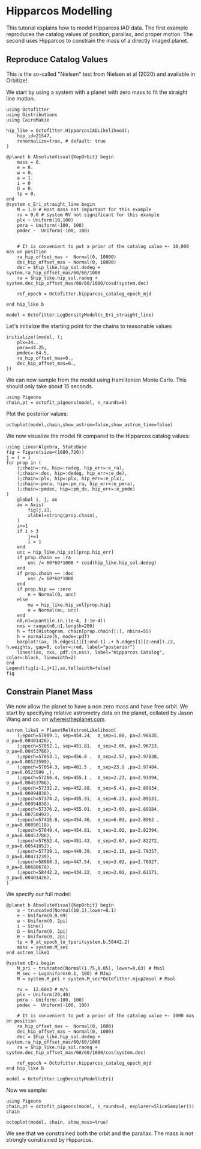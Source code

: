 # Hipparcos Modelling

This tutorial explains how to model Hipparcos IAD data. The first example reproduces the catalog values of position, parallax, and proper motion. The second uses Hipparcos to constrain the mass of a directly imaged planet.

## Reproduce Catalog Values
This is the so-called "Nielsen" test from Nielsen et al (2020) and available in Orbitize!.

We start by using a system with a planet with zero mass to fit the straight line motion.

```@example 1
using Octofitter
using Distributions
using CairoMakie

hip_like = Octofitter.HipparcosIADLikelihood(;
    hip_id=21547,
    renormalize=true, # default: true
)

@planet b AbsoluteVisual{KepOrbit} begin
    mass = 0.
    e = 0. 
    ω = 0. 
    a = 1.
    i = 0
    Ω = 0.
    tp = 0.
end
@system c_Eri_straight_line begin
    M = 1.0 # Host mass not important for this example
    rv = 0.0 # system RV not significant for this example
    plx ~ Uniform(10,100)
    pmra ~ Uniform(-100, 100)
    pmdec ~  Uniform(-100, 100)


    # It is convenient to put a prior of the catalog value +- 10,000 mas on position
    ra_hip_offset_mas ~  Normal(0, 10000)
    dec_hip_offset_mas ~ Normal(0, 10000)
    dec = $hip_like.hip_sol.dedeg + system.ra_hip_offset_mas/60/60/1000
    ra = $hip_like.hip_sol.radeg + system.dec_hip_offset_mas/60/60/1000/cosd(system.dec)

    ref_epoch = Octofitter.hipparcos_catalog_epoch_mjd

end hip_like b

model = Octofitter.LogDensityModel(c_Eri_straight_line)
```

Let's initialize the starting point for the chains to reasonable values
```@example 1
initialize!(model, (;
    plx=34.,
    pmra=44.25,
    pmdec=-64.5,
    ra_hip_offset_mas=0.,
    dec_hip_offset_mas=0.,
))
```

We can now sample from the model using Hamiltonian Monte Carlo. This should only take about 15 seconds.
```@example 1
using Pigeons
chain,pt = octofit_pigeons(model, n_rounds=6)
```

Plot the posterior values:
```@example 1
octoplot(model,chain,show_astrom=false,show_astrom_time=false)
```


We now visualize the model fit compared to the Hipparcos catalog values:
```@example 1
using LinearAlgebra, StatsBase
fig = Figure(size=(1080,720))
j = i = 1
for prop in (
    (;chain=:ra, hip=:radeg, hip_err=:e_ra), 
    (;chain=:dec, hip=:dedeg, hip_err=:e_de),
    (;chain=:plx, hip=:plx, hip_err=:e_plx), 
    (;chain=:pmra, hip=:pm_ra, hip_err=:e_pmra), 
    (;chain=:pmdec, hip=:pm_de, hip_err=:e_pmde)
)
    global i, j, ax
    ax = Axis(
        fig[j,i],
        xlabel=string(prop.chain),
    )
    i+=1
    if i > 3
        j+=1
        i = 1
    end
    unc = hip_like.hip_sol[prop.hip_err]
    if prop.chain == :ra
        unc /= 60*60*1000 * cosd(hip_like.hip_sol.dedeg)
    end
    if prop.chain == :dec
        unc /= 60*60*1000
    end
    if prop.hip == :zero
        n = Normal(0, unc)
    else
        mu = hip_like.hip_sol[prop.hip]
        n = Normal(mu, unc)
    end
    n0,n1=quantile.(n,(1e-4, 1-1e-4))
    nxs = range(n0,n1,length=200)
    h = fit(Histogram, chain[prop.chain][:], nbins=55)
    h = normalize(h, mode=:pdf)
    barplot!(ax, (h.edges[1][1:end-1] .+ h.edges[1][2:end])./2, h.weights, gap=0, color=:red, label="posterior")
    lines!(ax, nxs, pdf.(n,nxs), label="Hipparcos Catalog", color=:black, linewidth=2)
end
Legend(fig[i-1,j+1],ax,tellwidth=false)
fig
```


## Constrain Planet Mass

We now allow the planet to have a non zero mass and have free orbit. We start by specifying relative astrometry data on the planet, collated by Jason Wang and co. on [whereistheplanet.com](http://whereistheplanet.com).

```@example 1
astrom_like1 = PlanetRelAstromLikelihood(
    (;epoch=57009.1, sep=454.24,  σ_sep=1.88, pa=2.98835, σ_pa=0.00401426),
    (;epoch=57052.1, sep=451.81,  σ_sep=2.06, pa=2.96723, σ_pa=0.00453786),
    (;epoch=57053.1, sep=456.8 ,  σ_sep=2.57, pa=2.97038, σ_pa=0.00523599),
    (;epoch=57054.3, sep=461.5 ,  σ_sep=23.9 ,pa=2.97404, σ_pa=0.0523599 ,),
    (;epoch=57266.4, sep=455.1 ,  σ_sep=2.23, pa=2.91994, σ_pa=0.00453786),
    (;epoch=57332.2, sep=452.88,  σ_sep=5.41, pa=2.89934, σ_pa=0.00994838),
    (;epoch=57374.2, sep=455.91,  σ_sep=6.23, pa=2.89131, σ_pa=0.00994838),
    (;epoch=57376.2, sep=455.01,  σ_sep=3.03, pa=2.89184, σ_pa=0.00750492),
    (;epoch=57415.0, sep=454.46,  σ_sep=6.03, pa=2.8962 , σ_pa=0.00890118),
    (;epoch=57649.4, sep=454.81,  σ_sep=2.02, pa=2.82394, σ_pa=0.00453786),
    (;epoch=57652.4, sep=451.43,  σ_sep=2.67, pa=2.82272, σ_pa=0.00541052),
    (;epoch=57739.1, sep=449.39,  σ_sep=2.15, pa=2.79357, σ_pa=0.00471239),
    (;epoch=58068.3, sep=447.54,  σ_sep=3.02, pa=2.70927, σ_pa=0.00680678),
    (;epoch=58442.2, sep=434.22,  σ_sep=2.01, pa=2.61171, σ_pa=0.00401426),
)
```

We specify our full model:
```@example 1
@planet b AbsoluteVisual{KepOrbit} begin
    a ~ truncated(Normal(10,1),lower=0.1)
    e ~ Uniform(0,0.99)
    ω ~ Uniform(0, 2pi)
    i ~ Sine()
    Ω ~ Uniform(0, 2pi)
    θ ~ Uniform(0, 2pi)
    tp = θ_at_epoch_to_tperi(system,b,58442.2) 
    mass = system.M_sec
end astrom_like1

@system cEri begin
    M_pri ~ truncated(Normal(1.75,0.05), lower=0.03) # Msol
    M_sec ~ LogUniform(0.1, 100) # MJup
    M = system.M_pri + system.M_sec*Octofitter.mjup2msol # Msol

    rv =  12.60e3 # m/s
    plx ~ Uniform(20,40)
    pmra ~ Uniform(-100, 100)
    pmdec ~  Uniform(-100, 100)

    # It is convenient to put a prior of the catalog value +- 1000 mas on position
    ra_hip_offset_mas ~  Normal(0, 1000)
    dec_hip_offset_mas ~ Normal(0, 1000)
    dec = $hip_like.hip_sol.dedeg + system.ra_hip_offset_mas/60/60/1000
    ra = $hip_like.hip_sol.radeg + system.dec_hip_offset_mas/60/60/1000/cos(system.dec)

    ref_epoch = Octofitter.hipparcos_catalog_epoch_mjd
end hip_like b

model = Octofitter.LogDensityModel(cEri)
```


Now we sample:
```@example 1
using Pigeons
chain,pt = octofit_pigeons(model, n_rounds=8, explorer=SliceSampler())
chain
```

```@example 1
octoplot(model, chain, show_mass=true)
```

We see that we constrained both the orbit and the parallax. The mass is not strongly constrained by Hipparcos.